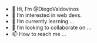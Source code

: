 - 👋 Hi, I’m @DiegoValdovinos
- 👀 I’m interested in web devs.
- 🌱 I’m currently learning ...
- 💞️ I’m looking to collaborate on ...
- 📫 How to reach me ...

<!---
DiegoValdovinos/DiegoValdovinos is a ✨ special ✨ repository because its `README.md` (this file) appears on your GitHub profile.
You can click the Preview link to take a look at your changes.
--->
